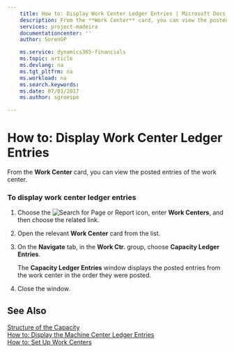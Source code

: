 ```yaml
---
    title: How to: Display Work Center Ledger Entries | Microsoft Docs
    description: From the **Work Center** card, you can view the posted entries of the work center.
    services: project-madeira
    documentationcenter: ''
    author: SorenGP

    ms.service: dynamics365-financials
    ms.topic: article
    ms.devlang: na
    ms.tgt_pltfrm: na
    ms.workload: na
    ms.search.keywords:
    ms.date: 07/01/2017
    ms.author: sgroespe

---
```

# How to: Display Work Center Ledger Entries
From the **Work Center** card, you can view the posted entries of the work center.  
  
### To display work center ledger entries  
  
1.  Choose the ![Search for Page or Report](media/ui-search/search_small.png "Search for Page or Report icon") icon, enter **Work Centers**, and then choose the related link.  
  
2.  Open the relevant **Work Center** card from the list.  
  
3.  On the **Navigate** tab, in the **Work Ctr.** group, choose **Capacity Ledger Entries**.  
  
     The **Capacity Ledger Entries** window displays the posted entries from the work center in the order they were posted.  
  
4.  Close the window.  
  
## See Also  
 [Structure of the Capacity](../structure-of-the-capacity.md)   
 [How to: Display the Machine Center Ledger Entries](../how-to-display-the-machine-center-ledger-entries.md)   
 [How to: Set Up Work Centers](../how-to-set-up-work-centers.md)